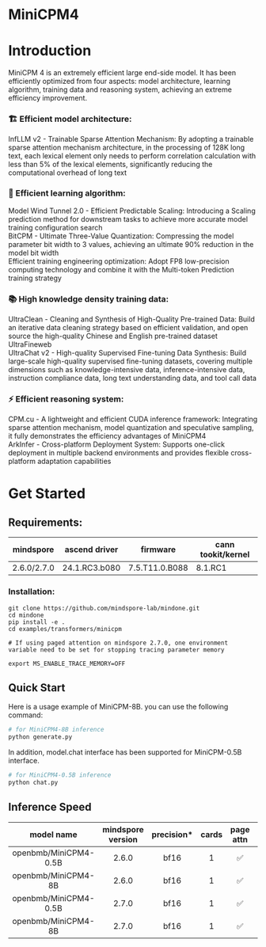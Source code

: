 # MiniCPM4

# Introduction
MiniCPM 4 is an extremely efficient large end-side model. It has been efficiently optimized from four aspects: model architecture, learning algorithm, training data and reasoning system, achieving an extreme efficiency improvement.

### 🏗️ Efficient model architecture:  
InfLLM v2 - Trainable Sparse Attention Mechanism: By adopting a trainable sparse attention mechanism architecture, in the processing of 128K long text, each lexical element only needs to perform correlation calculation with less than 5% of the lexical elements, significantly reducing the computational overhead of long text  
### 🧠 Efficient learning algorithm:  
Model Wind Tunnel 2.0 - Efficient Predictable Scaling: Introducing a Scaling prediction method for downstream tasks to achieve more accurate model training configuration search  
BitCPM - Ultimate Three-Value Quantization: Compressing the model parameter bit width to 3 values, achieving an ultimate 90% reduction in the model bit width  
Efficient training engineering optimization: Adopt FP8 low-precision computing technology and combine it with the Multi-token Prediction training strategy  
### 📚 High knowledge density training data:  
UltraClean - Cleaning and Synthesis of High-Quality Pre-trained Data: Build an iterative data cleaning strategy based on efficient validation, and open source the high-quality Chinese and English pre-trained dataset UltraFineweb  
UltraChat v2 - High-quality Supervised Fine-tuning Data Synthesis: Build large-scale high-quality supervised fine-tuning datasets, covering multiple dimensions such as knowledge-intensive data, inference-intensive data, instruction compliance data, long text understanding data, and tool call data  
### ⚡ Efficient reasoning system:  
CPM.cu - A lightweight and efficient CUDA inference framework: Integrating sparse attention mechanism, model quantization and speculative sampling, it fully demonstrates the efficiency advantages of MiniCPM4  
ArkInfer - Cross-platform Deployment System: Supports one-click deployment in multiple backend environments and provides flexible cross-platform adaptation capabilities

# Get Started

## Requirements:
| mindspore   | 	ascend driver | firmware       | cann tookit/kernel |
|-------------|----------------|----------------|--------------------|
| 2.6.0/2.7.0 | 24.1.RC3.b080  | 7.5.T11.0.B088 | 8.1.RC1            |

### Installation:
```
git clone https://github.com/mindspore-lab/mindone.git
cd mindone
pip install -e .
cd examples/transformers/minicpm
```

```shell
# If using paged attention on mindspore 2.7.0, one environment variable need to be set for stopping tracing parameter memory

export MS_ENABLE_TRACE_MEMORY=OFF
```

## Quick Start

Here is a usage example of MiniCPM-8B. you can use the following command:

```bash
# for MiniCPM4-8B inference
python generate.py
```

In addition, model.chat interface has been supported for MiniCPM-0.5B interface.
```bash
# for MiniCPM4-0.5B inference
python chat.py
```

## Inference Speed
|      model name	      | mindspore version | precision* | cards | page attn | 	tokens/s	 |
|:---------------------:|:-----------------:|:----------:|:---:  | :---:  |:----------:|
| openbmb/MiniCPM4-0.5B |       2.6.0       |    bf16    | 1 | ✅  |    11.9    |
|  openbmb/MiniCPM4-8B  |       2.6.0       |    bf16    |     1      | ✅  |    9.6     |
| openbmb/MiniCPM4-0.5B |       2.7.0       |    bf16    | 1 | ✅  |    15.3    |
|  openbmb/MiniCPM4-8B  |       2.7.0       |    bf16    |     1      | ✅  |   13.38    |
